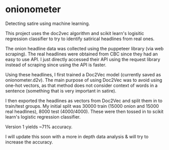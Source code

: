 # onionometer
Detecting satire using machine learning.


This project uses the doc2vec algorithm and scikit learn's logisitic regression classifier to try to identify satirical headlines from real ones.

The onion headline data was collected using the puppeteer library (via web scraping).
The real headlines were obtained from CBC since they had an easy to use API. I just directly accessed their API using the request library instead of scraping since using the API is faster.

Using these headlines, I first trained a Doc2Vec model (currently saved as onionometer.d2v). The main purpose of using Doc2Vec was to avoid using one-hot vectors, as that method does not consider context of words in a sentence (something that is very important in satire).

I then exported the headlines as vectors from Doc2Vec and split them in to train/test groups. My initial split was 30000 train (15000 onion and 15000 real headlines), 8000 test (4000/4000). These were then tossed in to scikit learn's logistic regression classifier.

Version 1 yields ~71% accuracy.

I will update this soon with a more in depth data analysis & will try to increase the accuracy.
